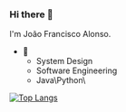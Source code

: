 ### Hi there 👋

I'm João Francisco Alonso.

- 🌱
  - System Design
  - Software Engineering 
  - Java\Python\
    
[![Top Langs](https://github-readme-stats.vercel.app/api/top-langs/?username=joaofalonso)](https://github.com/anuraghazra/github-readme-stats)
